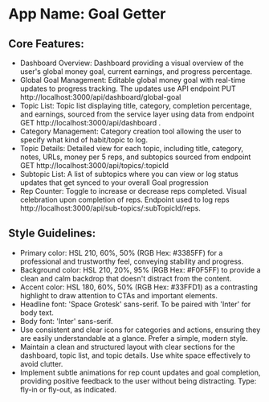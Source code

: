 # **App Name**: Goal Getter

## Core Features:

- Dashboard Overview: Dashboard providing a visual overview of the user's global money goal, current earnings, and progress percentage.
- Global Goal Management: Editable global money goal with real-time updates to progress tracking. The updates use API endpoint PUT http://localhost:3000/api/dashboard/global-goal
- Topic List: Topic list displaying title, category, completion percentage, and earnings, sourced from the service layer using data from endpoint GET http://localhost:3000/api/dashboard .
- Category Management: Category creation tool allowing the user to specify what kind of habit/topic to log.
- Topic Details: Detailed view for each topic, including title, category, notes, URLs, money per 5 reps, and subtopics sourced from endpoint GET http://localhost:3000/api/topics/:topicId
- Subtopic List: A list of subtopics where you can view or log status updates that get synced to your overall Goal progression
- Rep Counter: Toggle to increase or decrease reps completed. Visual celebration upon completion of reps. Endpoint used to log reps http://localhost:3000/api/sub-topics/:subTopicId/reps.

## Style Guidelines:

- Primary color: HSL 210, 60%, 50% (RGB Hex: #3385FF) for a professional and trustworthy feel, conveying stability and progress.
- Background color: HSL 210, 20%, 95% (RGB Hex: #F0F5FF) to provide a clean and calm backdrop that doesn't distract from the content.
- Accent color: HSL 180, 60%, 50% (RGB Hex: #33FFD1) as a contrasting highlight to draw attention to CTAs and important elements.
- Headline font: 'Space Grotesk' sans-serif. To be paired with 'Inter' for body text.
- Body font: 'Inter' sans-serif.
- Use consistent and clear icons for categories and actions, ensuring they are easily understandable at a glance. Prefer a simple, modern style.
- Maintain a clean and structured layout with clear sections for the dashboard, topic list, and topic details. Use white space effectively to avoid clutter.
- Implement subtle animations for rep count updates and goal completion, providing positive feedback to the user without being distracting. Type: fly-in or fly-out, as indicated.